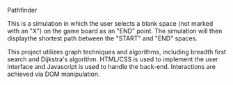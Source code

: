 Pathfinder

This is a simulation in which the user selects a blank space (not marked with an "X") on the game board as an "END" point. The simulation will then displaythe shortest path between the "START" and "END" spaces.

This project utilizes graph techniques and algorithms, including breadth first search and Dijkstra's algorithm. HTML/CSS is used to implement the user interface and Javascript is used to handle the back-end. Interactions are achieved via DOM manipulation.
